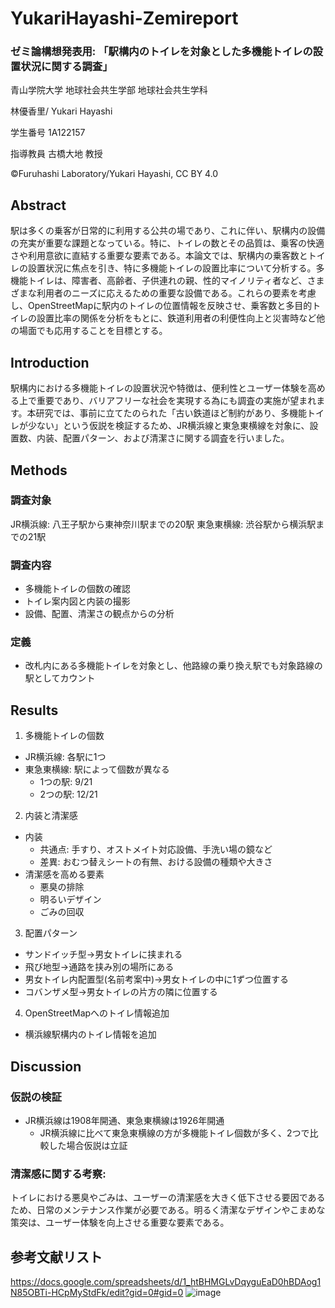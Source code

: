 # YukariHayashi-Zemireport
### ゼミ論構想発表用: 「駅構内のトイレを対象とした多機能トイレの設置状況に関する調査」
青山学院大学 地球社会共生学部 地球社会共生学科

林優香里/ Yukari Hayashi

学生番号 1A122157

指導教員 古橋大地 教授

©︎Furuhashi Laboratory/Yukari Hayashi, CC BY 4.0
## Abstract
駅は多くの乗客が日常的に利用する公共の場であり、これに伴い、駅構内の設備の充実が重要な課題となっている。特に、トイレの数とその品質は、乗客の快適さや利用意欲に直結する重要な要素である。本論文では、駅構内の乗客数とトイレの設置状況に焦点を引き、特に多機能トイレの設置比率について分析する。多機能トイレは、障害者、高齢者、子供連れの親、性的マイノリティ者など、さまざまな利用者のニーズに応えるための重要な設備である。これらの要素を考慮し、OpenStreetMapに駅内のトイレの位置情報を反映させ、乗客数と多目的トイレの設置比率の関係を分析をもとに、鉄道利用者の利便性向上と災害時など他の場面でも応用することを目標とする。
## Introduction
駅構内における多機能トイレの設置状況や特徴は、便利性とユーザー体験を高める上で重要であり、バリアフリーな社会を実現する為にも調査の実施が望まれます。本研究では、事前に立てたのられた「古い鉄道ほど制約があり、多機能トイレが少ない」という仮説を検証するため、JR横浜線と東急東横線を対象に、設置数、内装、配置パターン、および清潔さに関する調査を行いました。
## Methods
### 調査対象
JR横浜線: 八王子駅から東神奈川駅までの20駅
東急東横線: 渋谷駅から横浜駅までの21駅
### 調査内容
- 多機能トイレの個数の確認
- トイレ案内図と内装の撮影
- 設備、配置、清潔さの観点からの分析
### 定義
- 改札内にある多機能トイレを対象とし、他路線の乗り換え駅でも対象路線の駅としてカウント
## Results
1. 多機能トイレの個数
- JR横浜線: 各駅に1つ
- 東急東横線: 駅によって個数が異なる
  - 1つの駅: 9/21
  - 2つの駅: 12/21
2. 内装と清潔感
- 内装
  - 共通点: 手すり、オストメイト対応設備、手洗い場の鏡など
  -  差異: おむつ替えシートの有無、おける設備の種類や大きさ
- 清潔感を高める要素
  - 悪臭の排除
  - 明るいデザイン
  - ごみの回収
3. 配置パターン
- サンドイッチ型→男女トイレに挟まれる
- 飛び地型→通路を挟み別の場所にある
- 男女トイレ内配置型(名前考案中)→男女トイレの中に1ずつ位置する
- コバンザメ型→男女トイレの片方の隣に位置する
4. OpenStreetMapへのトイレ情報追加
- 横浜線駅構内のトイレ情報を追加
## Discussion
### 仮説の検証
- JR横浜線は1908年開通、東急東横線は1926年開通
  - JR横浜線に比べて東急東横線の方が多機能トイレ個数が多く、2つで比較した場合仮説は立証
### 清潔感に関する考察:
トイレにおける悪臭やごみは、ユーザーの清潔感を大きく低下させる要因であるため、日常のメンテナンス作業が必要である。明るく清潔なデザインやこまめな策突は、ユーザー体験を向上させる重要な要素である。
## 参考文献リスト
https://docs.google.com/spreadsheets/d/1_htBHMGLvDqyguEaD0hBDAog1N85OBTi-HCpMyStdFk/edit?gid=0#gid=0
![image](https://github.com/user-attachments/assets/fae08f32-24b3-49d4-a4e5-23d115530546)


